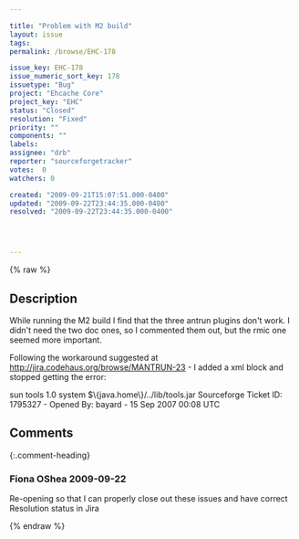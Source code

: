 ```yaml
---

title: "Problem with M2 build"
layout: issue
tags: 
permalink: /browse/EHC-178

issue_key: EHC-178
issue_numeric_sort_key: 178
issuetype: "Bug"
project: "Ehcache Core"
project_key: "EHC"
status: "Closed"
resolution: "Fixed"
priority: ""
components: ""
labels: 
assignee: "drb"
reporter: "sourceforgetracker"
votes:  0
watchers: 0

created: "2009-09-21T15:07:51.000-0400"
updated: "2009-09-22T23:44:35.000-0400"
resolved: "2009-09-22T23:44:35.000-0400"




---
```


{% raw %}

## Description

<div markdown="1" class="description">

While running the M2 build I find that the three antrun plugins don't work. I didn't need the two doc ones, so I commented them out, but the rmic one seemed more important.

Following the workaround suggested at http://jira.codehaus.org/browse/MANTRUN-23 - I added a xml block and stopped getting the error:

<dependencies>
 <dependency>
  <groupId>sun</groupId>
  <artifactId>tools</artifactId>
  <version>1.0</version>
  <scope>system</scope>
  <systemPath>$\{java.home\}/../lib/tools.jar</systemPath>
 </dependency>
</dependencies>
Sourceforge Ticket ID: 1795327 - Opened By: bayard - 15 Sep 2007 00:08 UTC

</div>

## Comments


{:.comment-heading}
### **Fiona OShea** <span class="date">2009-09-22</span>

<div markdown="1" class="comment">

Re-opening so that I can properly close out these issues and have correct Resolution status in Jira

</div>



{% endraw %}
